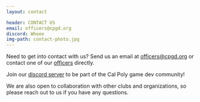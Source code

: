 ```yaml
---
layout: contact

header: CONTACT US
email: officers@cpgd.org
discord: Wheee
img-path: contact-photo.jpg
---
```


Need to get into contact with us? Send us an email at [officers@cpgd.org][email] or contact one of our [officers][officers] directly.

Join our [discord server][discord-link] to be part of the Cal Poly game dev community!

We are also open to collaboration with other clubs and organizations, so please reach out to us if you have any questions.    



[discord-link]: https://discord.gg/A9dB8Gq
[email]: mailto:officers@cpgd.org
[officers]: cpgd-website/officers